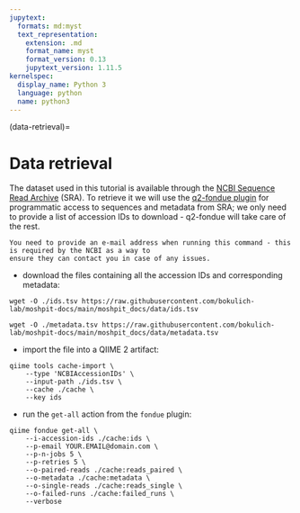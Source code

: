 ```yaml
---
jupytext:
  formats: md:myst
  text_representation:
    extension: .md
    format_name: myst
    format_version: 0.13
    jupytext_version: 1.11.5
kernelspec:
  display_name: Python 3
  language: python
  name: python3
---
```

(data-retrieval)=
# Data retrieval
The dataset used in this tutorial is available through the [NCBI Sequence Read Archive](https://www.ncbi.nlm.nih.gov/sra) (SRA). 
To retrieve it we will use the [q2-fondue plugin](https://github.com/bokulich-lab/q2-fondue) for programmatic access to 
sequences and metadata from SRA; we only need to provide a list of accession IDs to download - q2-fondue will take care of 
the rest.

```{note}
You need to provide an e-mail address when running this command - this is required by the NCBI as a way to 
ensure they can contact you in case of any issues.
```

- download the files containing all the accession IDs and corresponding metadata:
```{code-cell}
wget -O ./ids.tsv https://raw.githubusercontent.com/bokulich-lab/moshpit-docs/main/moshpit_docs/data/ids.tsv
```
```{code-cell}
wget -O ./metadata.tsv https://raw.githubusercontent.com/bokulich-lab/moshpit-docs/main/moshpit_docs/data/metadata.tsv
```
- import the file into a QIIME 2 artifact:
```{code-cell}
qiime tools cache-import \
    --type 'NCBIAccessionIDs' \
    --input-path ./ids.tsv \
    --cache ./cache \
    --key ids
```
- run the `get-all` action from the `fondue` plugin:
```{code-cell}
qiime fondue get-all \
    --i-accession-ids ./cache:ids \
    --p-email YOUR.EMAIL@domain.com \
    --p-n-jobs 5 \
    --p-retries 5 \
    --o-paired-reads ./cache:reads_paired \
    --o-metadata ./cache:metadata \
    --o-single-reads ./cache:reads_single \
    --o-failed-runs ./cache:failed_runs \
    --verbose
```